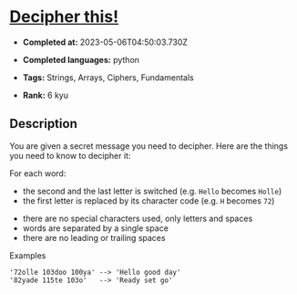 # [Decipher this! ](https://www.codewars.com/kata/581e014b55f2c52bb00000f8)

- **Completed at:** 2023-05-06T04:50:03.730Z

- **Completed languages:** python

- **Tags:** Strings, Arrays, Ciphers, Fundamentals

- **Rank:** 6 kyu

## Description

You are given a secret message you need to decipher. Here are the things you need to know to decipher it:

For each word:
- the second and the last letter is switched (e.g. `Hello` becomes `Holle`)
- the first letter is replaced by its character code (e.g. `H` becomes `72`)

* there are no special characters used, only letters and spaces
* words are separated by a single space
* there are no leading or trailing spaces

Examples
```
'72olle 103doo 100ya' --> 'Hello good day'
'82yade 115te 103o'   --> 'Ready set go'
```
